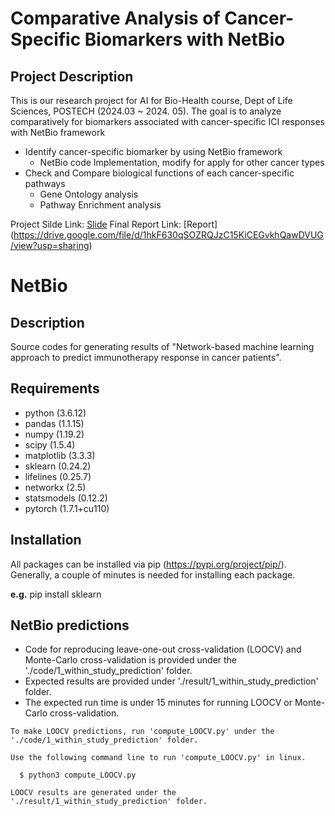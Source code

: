 # Comparative Analysis of Cancer-Specific Biomarkers with NetBio
## Project Description
This is our research project for AI for Bio-Health course, Dept of Life Sciences, POSTECH (2024.03 ~ 2024. 05).
The goal is to analyze comparatively for biomarkers associated with cancer-specific ICI responses with NetBio framework
+ Identify cancer-specific biomarker by using NetBio framework 
  + NetBio code Implementation, modify for apply for other cancer types
+ Check and Compare biological functions of each cancer-specific pathways
  + Gene Ontology analysis 
  + Pathway Enrichment analysis

Project Silde Link: [Slide](https://docs.google.com/presentation/d/1ytQNVHQPi-oq5dnYlmXozXr5shAuIJ8TXj7mwpdYy1U/edit?usp=sharing)
Final Report Link: [Report] (https://drive.google.com/file/d/1hkF630qSOZRQJzC15KiCEGvkhQawDVUG/view?usp=sharing)


# NetBio
## Description
Source codes for generating results of "Network-based machine learning approach to predict immunotherapy response in cancer patients". 


## Requirements
- python (3.6.12)
- pandas (1.1.15)
- numpy (1.19.2)
- scipy (1.5.4)
- matplotlib (3.3.3)
- sklearn (0.24.2)
- lifelines (0.25.7)
- networkx (2.5)
- statsmodels (0.12.2)
- pytorch (1.7.1+cu110)

## Installation
All packages can be installed via pip (https://pypi.org/project/pip/). Generally, a couple of minutes is needed for installing each package.

**e.g.** pip install sklearn


## NetBio predictions
- Code for reproducing leave-one-out cross-validation (LOOCV) and Monte-Carlo cross-validation is provided under the './code/1_within_study_prediction' folder.
- Expected results are provided under './result/1_within_study_prediction' folder.
- The expected run time is under 15 minutes for running LOOCV or Monte-Carlo cross-validation.




```
To make LOOCV predictions, run 'compute_LOOCV.py' under the './code/1_within_study_prediction' folder.

Use the following command line to run 'compute_LOOCV.py' in linux.

  $ python3 compute_LOOCV.py

LOOCV results are generated under the './result/1_within_study_prediction' folder.
```


